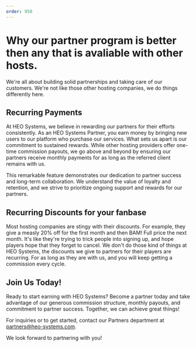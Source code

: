 ```yaml
---
order: 950
---
```

# Why our partner program is better then any that is avaliable with other hosts.

We're all about building solid partnerships and taking care of our customers. We're not like those other hosting companies, we do things differently here.

## Recurring Payments

At HEO Systems, we believe in rewarding our partners for their efforts consistently. As an HEO Systems Partner, you earn money by bringing new users to our platform who purchase our services. What sets us apart is our commitment to sustained rewards. While other hosting providers offer one-time commission payouts, we go above and beyond by ensuring our partners receive monthly payments for as long as the referred client remains with us.

This remarkable feature demonstrates our dedication to partner success and long-term collaboration. We understand the value of loyalty and retention, and we strive to prioritize ongoing support and rewards for our partners.

## Recurring Discounts for your fanbase

Most hosting companies are stingy with their discounts. For example, they give a measly 20% off for the first month and then BAM! Full price the next month. It's like they're trying to trick people into signing up, and hope players hope that they forget to cancel. We don't do those kind of things at HEO Systems, the discounts we give to partners for their players are recurring. For as long as they are with us, and you will keep getting a commission every cycle.


## Join Us Today!

Ready to start earning with HEO Systems? Become a partner today and take advantage of our generous commission structure, monthly payouts, and commitment to partner success. Together, we can achieve great things!

For inquiries or to get started, contact our Partners department at partners@heo-systems.com.

We look forward to partnering with you!